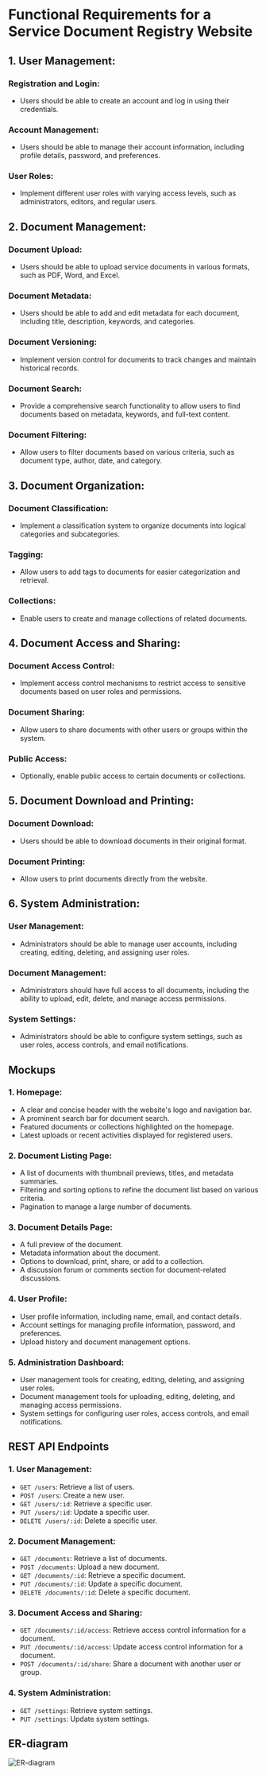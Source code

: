 # Functional Requirements for a Service Document Registry Website

## 1. User Management:

### Registration and Login:
- Users should be able to create an account and log in using their credentials.

### Account Management:
- Users should be able to manage their account information, including profile details, password, and preferences.

### User Roles:
- Implement different user roles with varying access levels, such as administrators, editors, and regular users.

## 2. Document Management:

### Document Upload:
- Users should be able to upload service documents in various formats, such as PDF, Word, and Excel.

### Document Metadata:
- Users should be able to add and edit metadata for each document, including title, description, keywords, and categories.

### Document Versioning:
- Implement version control for documents to track changes and maintain historical records.

### Document Search:
- Provide a comprehensive search functionality to allow users to find documents based on metadata, keywords, and full-text content.

### Document Filtering:
- Allow users to filter documents based on various criteria, such as document type, author, date, and category.

## 3. Document Organization:

### Document Classification:
- Implement a classification system to organize documents into logical categories and subcategories.

### Tagging:
- Allow users to add tags to documents for easier categorization and retrieval.

### Collections:
- Enable users to create and manage collections of related documents.

## 4. Document Access and Sharing:

### Document Access Control:
- Implement access control mechanisms to restrict access to sensitive documents based on user roles and permissions.

### Document Sharing:
- Allow users to share documents with other users or groups within the system.

### Public Access:
- Optionally, enable public access to certain documents or collections.

## 5. Document Download and Printing:

### Document Download:
- Users should be able to download documents in their original format.

### Document Printing:
- Allow users to print documents directly from the website.

## 6. System Administration:

### User Management:
- Administrators should be able to manage user accounts, including creating, editing, deleting, and assigning user roles.

### Document Management:
- Administrators should have full access to all documents, including the ability to upload, edit, delete, and manage access permissions.

### System Settings:
- Administrators should be able to configure system settings, such as user roles, access controls, and email notifications.

## Mockups

### 1. Homepage:
- A clear and concise header with the website's logo and navigation bar.
- A prominent search bar for document search.
- Featured documents or collections highlighted on the homepage.
- Latest uploads or recent activities displayed for registered users.

### 2. Document Listing Page:
- A list of documents with thumbnail previews, titles, and metadata summaries.
- Filtering and sorting options to refine the document list based on various criteria.
- Pagination to manage a large number of documents.

### 3. Document Details Page:
- A full preview of the document.
- Metadata information about the document.
- Options to download, print, share, or add to a collection.
- A discussion forum or comments section for document-related discussions.

### 4. User Profile:
- User profile information, including name, email, and contact details.
- Account settings for managing profile information, password, and preferences.
- Upload history and document management options.

### 5. Administration Dashboard:
- User management tools for creating, editing, deleting, and assigning user roles.
- Document management tools for uploading, editing, deleting, and managing access permissions.
- System settings for configuring user roles, access controls, and email notifications.

## REST API Endpoints

### 1. User Management:

- `GET /users`: Retrieve a list of users.
- `POST /users`: Create a new user.
- `GET /users/:id`: Retrieve a specific user.
- `PUT /users/:id`: Update a specific user.
- `DELETE /users/:id`: Delete a specific user.

### 2. Document Management:

- `GET /documents`: Retrieve a list of documents.
- `POST /documents`: Upload a new document.
- `GET /documents/:id`: Retrieve a specific document.
- `PUT /documents/:id`: Update a specific document.
- `DELETE /documents/:id`: Delete a specific document.

### 3. Document Access and Sharing:

- `GET /documents/:id/access`: Retrieve access control information for a document.
- `PUT /documents/:id/access`: Update access control information for a document.
- `POST /documents/:id/share`: Share a document with another user or group.



### 4. System Administration:

- `GET /settings`: Retrieve system settings.
- `PUT /settings`: Update system settings.

## ER-diagram
![ER-diagram](https://github.com/cirin0/springCourse/blob/main/ER-diagram.jpg)

